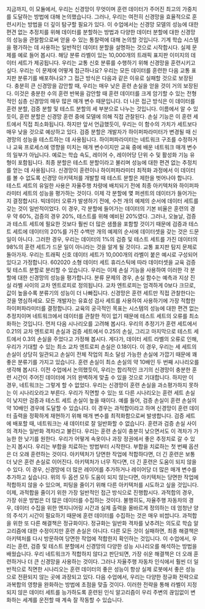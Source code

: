 지금까지, 이 모듈에서, 우리는 신경망이 무엇이며 훈련 데이터가 주어진 최고의 가중치를 도달하는 방법에 대해 논의했습니다. 그러나, 우리는 여전히 신경망을 효율적으로 훈련시키는 방법을 더 깊이 탐구할 필요가 있다. 이 수업에서는 신경망 모델의 성능에 대한 편견 없는 추정치를 위해 데이터를 분할하는 방법과 다양한 데이터 분할에 대한 신경망의 성능을 관찰함으로써 얻을 수 있는 통찰력에 대해 논의할 것입니다. 기계 학습 시스템을 평가하는 데 사용하는 일반적인 데이터 분할을 설명하는 것으로 시작합시다. 실제 문제를 예로 들어 봅시다. 해당 분류 라벨이 있는 10,000개의 트래픽 표지판 이미지의 데이터 세트가 제공됩니다. 우리는 교통 신호 분류를 수행하기 위해 신경망을 훈련시키고 싶다. 우리는 이 문제에 어떻게 접근하나요? 우리는 모든 데이터를 훈련한 다음 교통 표지판 분류기를 배포하나요? 그 접근 방식은 다음과 같은 이유로 실패할 것으로 보장된다. 충분히 큰 신경망을 감안할 때, 우리는 매우 낮은 훈련 손실을 얻을 것이 거의 보장된다. 이것은 충분한 수의 훈련 반복을 감안할 때 훈련 데이터를 크게 암기할 수 있는 전형적인 심층 신경망의 매우 많은 매개 변수 때문입니다. 더 나은 접근 방식은 이 데이터를 훈련 분할, 검증 분할 및 테스트 분할의 세 부분으로 나누는 것입니다. 이름에서 알 수 있듯이, 훈련 분할은 신경망 훈련 중에 모델에 의해 직접 관찰된다. 손실 기능은 이 훈련 세트에서 직접 최소화됩니다. 하지만 앞서 언급했듯이, 우리는 이 함수의 가치가 세트보다 매우 낮을 것으로 예상하고 있다. 검증 분할은 개발자가 하이퍼파라미터가 변경될 때 신경망의 성능을 테스트하는 데 사용됩니다. 하이퍼파라미터는 네트워크 구조를 수정하거나 교육 프로세스에 영향을 미치는 매개 변수이지만 교육 중에 배운 네트워크 매개 변수의 일부가 아닙니다. 예로는 학습 속도, 레이어 수, 레이어당 단위 수 및 활성화 기능 유형이 포함됩니다. 최종 분할은 테스트 분할이라고 불리며 성능에 대한 편견 없는 추정치를 얻는 데 사용됩니다. 신경망이 훈련이나 하이퍼파라미터 최적화 과정에서 이 데이터를 볼 수 없도록 신경망 아키텍처를 개발할 때 테스트 분할은 제한을 벗어나야 합니다. 테스트 세트의 유일한 사용은 자율주행 차량에 배치되기 전에 최종 아키텍처와 하이퍼파라미터 세트의 성능을 평가하는 것이다. 이제 각 분할에 몇 퍼센트의 데이터가 들어가는지 결정합시다. 빅데이터 오류가 발생하기 전에, 수천 개의 예제의 순서에 데이터 세트를 갖는 것이 일반적이었다. 이 경우, 각 분할에 들어가는 데이터의 기본 비율은 훈련의 경우 약 60%, 검증의 경우 20%, 테스트를 위해 예비된 20%였다. 그러나, 오늘날, 검증과 테스트 세트에 필요한 것보다 훨씬 더 많은 샘플을 포함할 것이기 때문에 검증과 테스트 세트에 데이터의 20%를 가진 수백만 개의 예제의 순서에 데이터셋을 갖는 것은 드문 일이 아니다. 그러한 경우, 우리는 데이터의 1%의 검증 및 테스트 세트를 가진 데이터의 98%의 훈련 세트가 드문 일이 아니라는 것을 알게 될 것이다. 교통 표지판 탐지 문제로 돌아가자. 우리는 트래픽 신호 데이터 세트가 10,000개의 라벨이 붙은 예시로 구성되어 있다고 가정합니다. 602020 소형 데이터 세트 휴리스틱에 따라 데이터셋을 교육 검증 및 테스트 분할로 분리할 수 있습니다. 우리는 이제 손실 기능을 사용하여 이러한 각 분할에 대한 신경망의 성능을 평가합니다. 분류 문제의 경우, 손실 함수는 예측과 지상 진실 라벨 사이의 교차 엔트로피로 정의됩니다. 교차 엔트로피는 엄격하게 0보다 크므로, 값이 높을수록 분류기의 성능이 더 나빠집니다. 신경망은 훈련 세트만 직접 관찰한다는 것을 명심하세요. 모든 개발자는 유효성 검사 세트를 사용하여 사용하기에 가장 적합한 하이퍼파라미터를 결정합니다. 교육의 궁극적인 목표는 시스템의 성능에 대한 편견 없는 추정치이며 네트워크에서 데이터를 관찰한 적이 없기 때문에 테스트 세트의 오류를 최소화하는 것입니다. 먼저 다음 시나리오를 고려해 봅시다. 우리의 추정기가 훈련 세트에서 0.21의 교차 엔트로피 손실과 검증 세트에서 0.25의 손실, 그리고 마지막으로 테스트 세트에서 0.3의 손실을 주었다고 가정해 봅시다. 게다가, 데이터 세트 라벨의 오류로 인해, 우리가 기대할 수 있는 최소 교차 엔트로피 손실은 0.18이다. 이 경우, 우리는 세 세트의 손실이 상당히 일관되고 손실이 전체 작업의 최소 달성 가능한 손실에 가깝기 때문에 꽤 좋은 분류기를 가지고 있습니다. 훈련 손실이 최소 손실의 약 10배인 두 번째 시나리오를 생각해 봅시다. 이전 수업에서 논의했듯이, 우리는 합리적인 크기의 신경망이 충분한 훈련 시간이 주어진 데이터에 거의 완벽하게 맞출 수 있을 것으로 기대합니다. 하지만 이 경우, 네트워크는 그렇게 할 수 없었다. 우리는 신경망이 훈련 손실을 과소평가하지 못하는 이 시나리오라고 부른다. 우리가 직면할 수 있는 또 다른 시나리오는 훈련 세트 손실이 낮지만 검증과 테스트 세트 손실이 높을 때이다. 예를 들어, 검증 손실이 훈련 손실의 약 10배인 경우에 도달할 수 있습니다. 이 경우는 과적합이라고 하며 신경망이 훈련 데이터 출력을 정확하게 재현하기 위해 매개 변수를 최적화함으로써 발생합니다. 검증 세트에 배포할 때, 네트워크는 새 데이터로 잘 일반화할 수 없습니다. 훈련과 검증 손실 사이의 격차는 일반화 격차라고 불린다. 우리는 훈련 손실이 충분히 낮으면서도 이 격차가 가능한 한 낮기를 원한다. 우리가 어떻게 속옷이나 과장 정권에서 좋은 추정치로 갈 수 있는지 봅시다. 우리는 부합을 치료하는 방법부터 시작한다. 부합을 치료하는 첫 번째 옵션은 더 오래 훈련하는 것이다. 아키텍처가 당면한 작업에 적합하다면, 더 긴 훈련은 보통 더 낮은 훈련 손실로 이어진다. 아키텍처가 너무 작다면, 더 긴 훈련은 도움이 되지 않을 수 있다. 이 경우, 신경망에 더 많은 레이어를 추가하거나 레이어당 더 많은 매개 변수를 추가하고 싶습니다. 위의 두 옵션 모두 도움이 되지 않는다면, 아키텍처는 당면한 작업에 적합하지 않을 수 있으며, 피팅을 줄이기 위해 다른 아키텍처를 시도하고 싶을 것입니다. 이제, 과적합을 줄이기 위한 가장 일반적인 접근 방식으로 진행합시다. 과적합의 경우, 가장 쉬운 방법은 더 많은 데이터를 수집하는 것이다. 불행히도, 자율주행 자동차의 경우, 데이터 수집을 위한 엔지니어링 시간과 실제 출력을 올바르게 정의하는 데 엄청난 양의 주석기 시간이 필요하기 때문에 훈련 데이터를 수집하는 것은 매우 비쌉니다. 과적합을 위한 또 다른 해결책은 정규화이다. 정규화는 일반화 격차를 낮추려는 의도로 학습 알고리즘에 대한 수정이지만 훈련 손실은 아니다. 다른 모든 것이 실패하면, 최종 해결책은 아키텍처를 다시 방문하여 당면한 작업에 적합한지 확인하는 것입니다. 이 수업에서, 우리는 훈련, 검증 및 테스트 분할에서 신경망의 다양한 성능 시나리오를 해석하는 방법을 배웠습니다. 우리 네트워크가 적합하지 않다고 판단되면, 가장 쉬운 해결책은 더 오래 훈련하거나 더 큰 신경망을 사용하는 것이다. 그러나 자율주행 자동차 인식에서 훨씬 더 일반적으로 직면한 시나리오는 훈련 데이터의 좋은 성능이 항상 실제 로봇에서 좋은 성능으로 전환되지 않는 곳에 과장되고 있다. 다음 수업에서, 우리는 다양한 정규화 전략으로 과복합의 영향을 완화하는 방법에 초점을 맞출 것이다. 이러한 전략을 통해 라벨이 지정되지 않은 데이터 세트를 능가하도록 훈련된 인식 알고리즘이 우리 주변의 끊임없이 변화하는 세계를 운전할 때 계속 잘 작동할 수 있습니다.